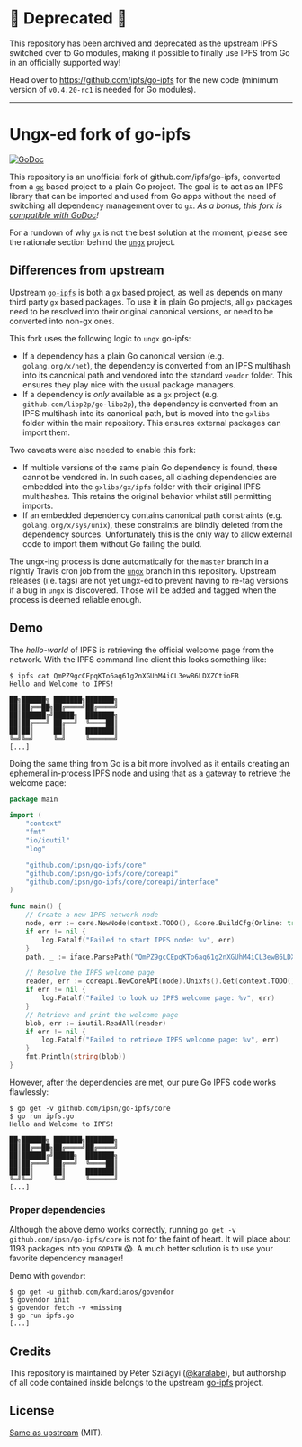 # 🎉 Deprecated 🎉

This repository has been archived and deprecated as the upstream IPFS switched over to Go modules, making it possible to finally use IPFS from Go in an officially supported way!

Head over to https://github.com/ipfs/go-ipfs for the new code (minimum version of `v0.4.20-rc1` is needed for Go modules).

---

# Ungx-ed fork of go-ipfs

[![GoDoc](https://godoc.org/github.com/ipsn/go-ipfs?status.svg)](https://godoc.org/github.com/ipsn/go-ipfs)

This repository is an unofficial fork of github.com/ipfs/go-ipfs, converted from a [`gx`](https://github.com/whyrusleeping/gx) based project to a plain Go project. The goal is to act as an IPFS library that can be imported and used from Go apps without the need of switching all dependency management over to `gx`. *As a bonus, this fork is [compatible with GoDoc](https://godoc.org/github.com/ipsn/go-ipfs)!*

For a rundown of why `gx` is not the best solution at the moment, please see the rationale section behind the [`ungx`](https://github.com/karalabe/ungx#why) project.

## Differences from upstream

Upstream [`go-ipfs`](github.com/ipfs/go-ipfs) is both a `gx` based project, as well as depends on many third party `gx` based packages. To use it in plain Go projects, all `gx` packages need to be resolved into their original canonical versions, or need to be converted into non-gx ones.

This fork uses the following logic to `ungx` go-ipfs:

 * If a dependency has a plain Go canonical version (e.g. `golang.org/x/net`), the dependency is converted from an IPFS multihash into its canonical path and vendored into the standard `vendor` folder. This ensures they play nice with the usual package managers.
 * If a dependency is *only* available as a `gx` project (e.g. `github.com/libp2p/go-libp2p`), the dependency is converted from an IPFS multihash into its canonical path, but is moved into the `gxlibs` folder within the main repository. This ensures external packages can import them.

Two caveats were also needed to enable this fork:

 * If multiple versions of the same plain Go dependency is found, these cannot be vendored in. In such cases, all clashing dependencies are embedded into the `gxlibs/gx/ipfs` folder with their original IPFS multihashes. This retains the original behavior whilst still permitting imports.
 * If an embedded dependency contains canonical path constraints (e.g. `golang.org/x/sys/unix`), these constraints are blindly deleted from the dependency sources. Unfortunately this is the only way to allow external code to import them without Go failing the build.

The ungx-ing process is done automatically for the `master` branch in a nightly Travis cron job from the [`ungx`](https://github.com/ipsn/go-ipfs/tree/ungx) branch in this repository. Upstream releases (i.e. tags) are not yet ungx-ed to prevent having to re-tag versions if a bug in `ungx` is discovered. Those will be added and tagged when the process is deemed reliable enough.

## Demo

The *hello-world* of IPFS is retrieving the official welcome page from the network. With the IPFS command line client this looks something like:

```
$ ipfs cat QmPZ9gcCEpqKTo6aq61g2nXGUhM4iCL3ewB6LDXZCtioEB
Hello and Welcome to IPFS!

██╗██████╗ ███████╗███████╗
██║██╔══██╗██╔════╝██╔════╝
██║██████╔╝█████╗  ███████╗
██║██╔═══╝ ██╔══╝  ╚════██║
██║██║     ██║     ███████║
╚═╝╚═╝     ╚═╝     ╚══════╝
[...]
```

Doing the same thing from Go is a bit more involved as it entails creating an ephemeral in-process IPFS node and using that as a gateway to retrieve the welcome page:

```go
package main

import (
	"context"
	"fmt"
	"io/ioutil"
	"log"

	"github.com/ipsn/go-ipfs/core"
	"github.com/ipsn/go-ipfs/core/coreapi"
	"github.com/ipsn/go-ipfs/core/coreapi/interface"
)

func main() {
	// Create a new IPFS network node
	node, err := core.NewNode(context.TODO(), &core.BuildCfg{Online: true})
	if err != nil {
		log.Fatalf("Failed to start IPFS node: %v", err)
	}
	path, _ := iface.ParsePath("QmPZ9gcCEpqKTo6aq61g2nXGUhM4iCL3ewB6LDXZCtioEB")

	// Resolve the IPFS welcome page
	reader, err := coreapi.NewCoreAPI(node).Unixfs().Get(context.TODO(), path)
	if err != nil {
		log.Fatalf("Failed to look up IPFS welcome page: %v", err)
	}
	// Retrieve and print the welcome page
	blob, err := ioutil.ReadAll(reader)
	if err != nil {
		log.Fatalf("Failed to retrieve IPFS welcome page: %v", err)
	}
	fmt.Println(string(blob))
}
```

However, after the dependencies are met, our pure Go IPFS code works flawlessly:

```
$ go get -v github.com/ipsn/go-ipfs/core
$ go run ipfs.go
Hello and Welcome to IPFS!

██╗██████╗ ███████╗███████╗
██║██╔══██╗██╔════╝██╔════╝
██║██████╔╝█████╗  ███████╗
██║██╔═══╝ ██╔══╝  ╚════██║
██║██║     ██║     ███████║
╚═╝╚═╝     ╚═╝     ╚══════╝
[...]
```

### Proper dependencies

Although the above demo works correctly, running `go get -v github.com/ipsn/go-ipfs/core` is not for the faint of heart. It will place about 1193 packages into you `GOPATH` :scream:. A much better solution is to use your favorite dependency manager!

Demo with `govendor`:

```
$ go get -u github.com/kardianos/govendor
$ govendor init
$ govendor fetch -v +missing
$ go run ipfs.go
[...]
```

## Credits

This repository is maintained by Péter Szilágyi ([@karalabe](https://github.com/karalabe)), but authorship of all code contained inside belongs to the upstream [go-ipfs](https://github.com/ipfs/go-ipfs) project.

## License

[Same as upstream](https://github.com/ipfs/go-ipfs#license) (MIT).

